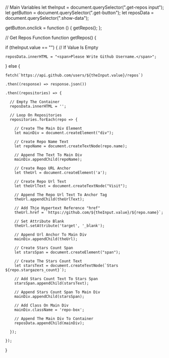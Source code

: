 // Main Variables
let theInput = document.querySelector(".get-repos input");
let getButton = document.querySelector(".get-button");
let reposData = document.querySelector(".show-data");

getButton.onclick = function () {
  getRepos();
};

// Get Repos Function
function getRepos() {

  if (theInput.value == "") { // If Value Is Empty

    reposData.innerHTML = "<span>Please Write Github Username.</span>";

  } else {

    fetch(`https://api.github.com/users/${theInput.value}/repos`)

    .then((response) => response.json())

    .then((repositories) => {

      // Empty The Container
      reposData.innerHTML = '';

      // Loop On Repositories
      repositories.forEach(repo => {

        // Create The Main Div Element
        let mainDiv = document.createElement("div");

        // Create Repo Name Text
        let repoName = document.createTextNode(repo.name);

        // Append The Text To Main Div
        mainDiv.appendChild(repoName);

        // Create Repo URL Anchor
        let theUrl = document.createElement('a');

        // Create Repo Url Text
        let theUrlText = document.createTextNode("Visit");

        // Append The Repo Url Text To Anchor Tag
        theUrl.appendChild(theUrlText);

        // Add Thje Hypertext Reference "href"
        theUrl.href = `https://github.com/${theInput.value}/${repo.name}`;

        // Set Attribute Blank
        theUrl.setAttribute('target', '_blank');

        // Append Url Anchor To Main Div
        mainDiv.appendChild(theUrl);

        // Create Stars Count Span
        let starsSpan = document.createElement("span");

        // Create The Stars Count Text
        let starsText = document.createTextNode(`Stars ${repo.stargazers_count}`);

        // Add Stars Count Text To Stars Span
        starsSpan.appendChild(starsText);

        // Append Stars Count Span To Main Div
        mainDiv.appendChild(starsSpan);

        // Add Class On Main Div
        mainDiv.className = 'repo-box';

        // Append The Main Div To Container
        reposData.appendChild(mainDiv);

      });

    });

  }
